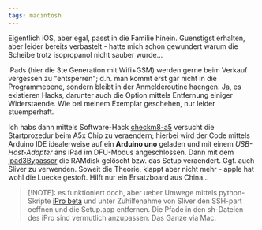 ```yaml
---
tags: macintosh
---
```

Eigentlich iOS, aber egal, passt in die Familie hinein. Guenstigst erhalten, aber leider bereits verbastelt - hatte mich schon gewundert warum die Scheibe trotz isopropanol nicht sauber wurde...

iPads (hier die 3te Generation mit Wifi+GSM) werden gerne beim Verkauf vergessen zu "entsperren"; d.h. man kommt erst gar nicht in die Programmebene, sondern bleibt in der Anmelderoutine haengen. Ja, es existieren Hacks, darunter auch die Option mittels Entfernung einiger Widerstaende. Wie bei meinem Exemplar geschehen, nur leider stuemperhaft.

Ich habs dann mittels Software-Hack [checkm8-a5](https://github.com/synackuk/checkm8-a5) versucht die Startprozedur beim A5x Chip zu veraendern; hierbei wird der Code mittels Arduino IDE idealerweise auf ein **Arduino uno** geladen und mit einem *USB-Host-Adapter* ans iPad im DFU-Modus angeschlossen. Dann mit dem [ipad3Bypasser](https://alwaysappleftd.com/downloads.html) die RAMdisk gelöscht bzw. das Setup veraendert. Ggf. auch Sliver zu verwenden. Soweit die Theorie, klappt aber nicht mehr - apple hat wohl die Luecke gestoft. Hilft nur ein Ersatzboard aus China...

> [!NOTE]:
> es funktioniert doch, aber ueber Umwege mittels python-Skripte [iPro beta](https://alwaysappleftd.com/ipro_beta_program.html) und unter Zuhilfenahme von Sliver den SSH-part oeffnen und die Setup.app entfernen. Die Pfade in den sh-Dateien des iPro sind vermutlich anzupassen. Das Ganze via Mac.

